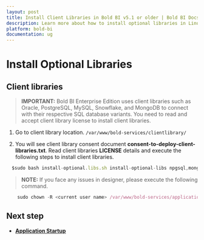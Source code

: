 ```yaml
---
layout: post
title: Install Client Libraries in Bold BI v5.1 or older | Bold BI Docs
description: Learn more about how to install optional libraries in Linux machine to connect with respective SQL database variants of Embedded Bold BI in v5.1 or older.
platform: bold-bi
documentation: ug
---
```


# Install Optional Libraries

## Client libraries

> **IMPORTANT:** Bold BI Enterprise Edition uses client libraries such as Oracle, PostgreSQL, MySQL, Snowflake, and MongoDB to connect with their respective SQL database variants. You need to read and accept client library license to install client libraries. 

1. Go to client library location. 
 `/var/www/bold-services/clientlibrary/`
 
2. You will see client library consent document <b>consent-to-deploy-client-libraries.txt</b>. Read client  libraries <b>LICENSE</b> details and execute the following steps to install client libraries.
 
  ~~~js
    $sudo bash install-optional.libs.sh install-optional-libs npgsql,mongodb,influxdb,snowflake,mysql,oracle
  ~~~

 > **NOTE:** If you face any issues in designer, please execute the following command. </brsss>

~~~js
    sudo chown -R <current user name> /var/www/bold-services/application/bi/dataservice
  ~~~

## Next step

* [**Application Startup**](/application-startup/)